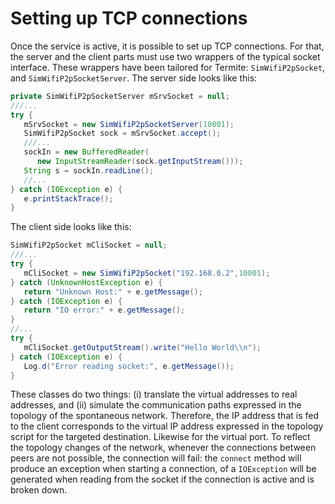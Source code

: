 # Setting up TCP connections
Once the service is active, it is possible to set up TCP connections. For that, the server and the client parts
must use two wrappers of the typical socket interface. These wrappers have been tailored for Termite:
`SimWifiP2pSocket`, and `SimWifiP2pSocketServer`. The server side looks like this:

```java
private SimWifiP2pSocketServer mSrvSocket = null;
///...
try {
   mSrvSocket = new SimWifiP2pSocketServer(10001);
   SimWifiP2pSocket sock = mSrvSocket.accept();
   ///...
   sockIn = new BufferedReader(
      new InputStreamReader(sock.getInputStream()));
   String s = sockIn.readLine();
   //...
} catch (IOException e) {
   e.printStackTrace();
}
```

The client side looks like this:

```java
SimWifiP2pSocket mCliSocket = null;
///...
try {
   mCliSocket = new SimWifiP2pSocket("192.168.0.2",10001);
} catch (UnknownHostException e) {
   return "Unknown Host:" + e.getMessage();
} catch (IOException e) {
   return "IO error:" + e.getMessage();
}
//...
try {
   mCliSocket.getOutputStream().write("Hello World\\n");
} catch (IOException e) {
   Log.d("Error reading socket:", e.getMessage());
}
```

These classes do two things: (i) translate the virtual addresses to real addresses, and (ii) simulate the
communication paths expressed in the topology of the spontaneous network. Therefore, the IP address
that is fed to the client corresponds to the virtual IP address expressed in the topology script for the
targeted destination. Likewise for the virtual port. To reflect the topology changes of the network,
whenever the connections between peers are not possible, the connection will fail: the `connect` method
will produce an exception when starting a connection, of a `IOException` will be generated when reading
from the socket if the connection is active and is broken down.
